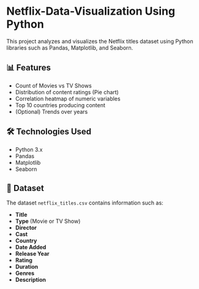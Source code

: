 # Netflix-Data-Visualization Using Python



This project analyzes and visualizes the Netflix titles dataset using Python libraries such as Pandas, Matplotlib, and Seaborn.

## 📊 Features
- Count of Movies vs TV Shows
- Distribution of content ratings (Pie chart)
- Correlation heatmap of numeric variables
- Top 10 countries producing content
- (Optional) Trends over years

## 🛠 Technologies Used
- Python 3.x
- Pandas
- Matplotlib
- Seaborn

## 📂 Dataset
The dataset `netflix_titles.csv` contains information such as:
- **Title**
- **Type** (Movie or TV Show)
- **Director**
- **Cast**
- **Country**
- **Date Added**
- **Release Year**
- **Rating**
- **Duration**
- **Genres**
- **Description**
